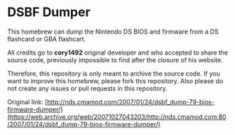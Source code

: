 # DSBF Dumper
This homebrew can dump the Nintendo DS BIOS and firmware from a DS flashcard or GBA flashcart.

All credits go to **cory1492** original developer and who accepted to share the source code, previously impossible to find after the closure of his website.

Therefore, this repository is only meant to archive the source code. If you want to improve this homebrew, please fork this repository. Also please do not create any issues or pull requests in this repository.

Original link: [http://nds.cmamod.com/2007/01/24/dsbf_dump-79-bios-firmware-dumper/](https://web.archive.org/web/20071027043203/http://nds.cmamod.com:80/2007/01/24/dsbf_dump-79-bios-firmware-dumper/)
